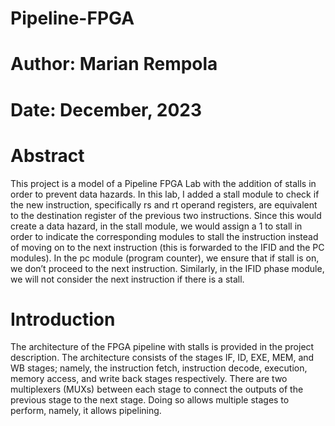 # Pipeline-FPGA
# Author: Marian Rempola
# Date: December, 2023

# Abstract 
This project is a model of a Pipeline FPGA Lab with the addition of stalls in order to prevent data hazards. In this lab, I added a stall module to check if the new instruction, specifically rs and rt operand registers, are equivalent to the destination register of the previous two instructions. Since this would create a data hazard, in the stall module, we would assign a 1 to stall in order to indicate the corresponding modules to stall the instruction instead of moving on to the next instruction (this is forwarded to the IFID and the PC modules). In the pc module (program counter), we ensure that if stall is on, we don’t proceed to the next instruction. Similarly, in the IFID phase module, we will not consider the next instruction if there is a stall. 

# Introduction
The architecture of the FPGA  pipeline with stalls is provided in the project description. The architecture consists of the stages IF, ID, EXE, MEM, and WB stages; namely, the instruction fetch, instruction decode, execution, memory access, and write back stages respectively. There are two multiplexers (MUXs) between each stage to connect the outputs of the previous stage to the next stage. Doing so allows multiple stages to perform, namely, it allows pipelining. 
 
